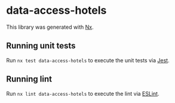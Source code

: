 # data-access-hotels

This library was generated with [Nx](https://nx.dev).

## Running unit tests

Run `nx test data-access-hotels` to execute the unit tests via [Jest](https://jestjs.io).

## Running lint

Run `nx lint data-access-hotels` to execute the lint via [ESLint](https://eslint.org/).
